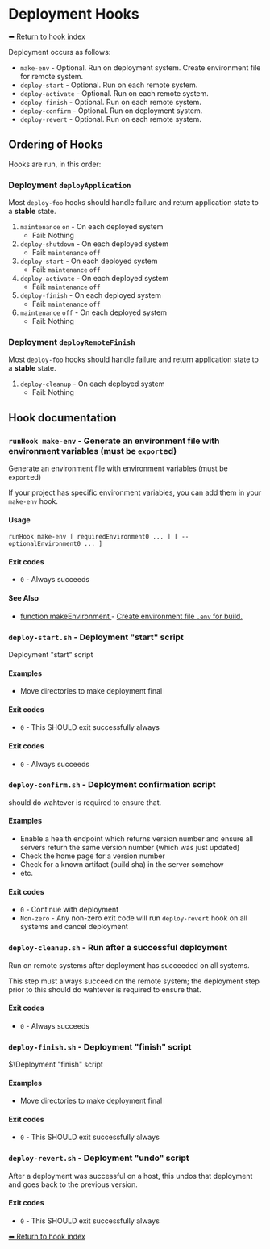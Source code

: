 # Deployment Hooks

[⬅ Return to hook index](index.md)

Deployment occurs as follows:

- `make-env` - Optional. Run on deployment system. Create environment file for remote system.
- `deploy-start` - Optional. Run on each remote system.
- `deploy-activate` - Optional. Run on each remote system.
- `deploy-finish` - Optional. Run on each remote system.
- `deploy-confirm` - Optional. Run on deployment system.
- `deploy-revert` - Optional. Run on each remote system.

## Ordering of Hooks

Hooks are run, in this order:

### Deployment `deployApplication`

Most `deploy-foo` hooks should handle failure and return application state to a **stable** state.

1. `maintenance` `on` - On each deployed system
   - Fail: Nothing
2. `deploy-shutdown` - On each deployed system
   - Fail: `maintenance` `off`
3. `deploy-start` - On each deployed system
   - Fail: `maintenance` `off`
4. `deploy-activate` - On each deployed system
   - Fail: `maintenance` `off`
5. `deploy-finish` - On each deployed system
   - Fail: `maintenance` `off`
6. `maintenance` `off` - On each deployed system
   - Fail: Nothing
     
### Deployment `deployRemoteFinish`

Most `deploy-foo` hooks should handle failure and return application state to a **stable** state.

1. `deploy-cleanup` - On each deployed system
   - Fail: Nothing

## Hook documentation


### `runHook make-env` - Generate an environment file with environment variables (must be `export`ed)

Generate an environment file with environment variables (must be `export`ed)

If your project has specific environment variables, you can add them in your `make-env` hook.

#### Usage

    runHook make-env [ requiredEnvironment0 ... ] [ -- optionalEnvironment0 ... ]
    

#### Exit codes

- `0` - Always succeeds

#### See Also

- [function makeEnvironment
](./docs/tools/pipeline.md
) - [Create environment file `.env` for build.
](https://github.com/zesk/build/blob/main/bin/build/tools/pipeline.sh#L302
)


### `deploy-start.sh` - Deployment "start" script

Deployment "start" script

#### Examples

- Move directories to make deployment final

#### Exit codes

- `0` - This SHOULD exit successfully always 
#### Exit codes

- `0` - Always succeeds 
### `deploy-confirm.sh` - Deployment confirmation script

should do wahtever is required to ensure that.

#### Examples

- Enable a health endpoint which returns version number and ensure all servers return the same version number (which was just updated)
- Check the home page for a version number
- Check for a known artifact (build sha) in the server somehow
- etc.

#### Exit codes

- `0` - Continue with deployment
- `Non-zero` - Any non-zero exit code will run `deploy-revert` hook on all systems and cancel deployment 
### `deploy-cleanup.sh` - Run after a successful deployment

Run on remote systems after deployment has succeeded on all systems.

This step must always succeed on the remote system; the deployment step prior to this
should do wahtever is required to ensure that.

#### Exit codes

- `0` - Always succeeds 
### `deploy-finish.sh` - Deployment "finish" script

$\Deployment "finish" script

#### Examples

- Move directories to make deployment final

#### Exit codes

- `0` - This SHOULD exit successfully always 
### `deploy-revert.sh` - Deployment "undo" script

After a deployment was successful on a host, this undos that deployment and goes back to the previous version.

#### Exit codes

- `0` - This SHOULD exit successfully always

[⬅ Return to hook index](index.md)
